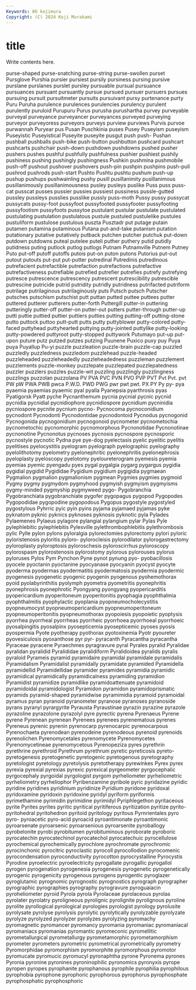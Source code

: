 ```yaml
---
Keywords: 86 kojimura
Copyright: (C) 2024 Koji Murakami
---
```


# title

Write contents here.




purse-shaped purse-snatching purse-string purse-swollen purset Pursglove Purshia pursier pursiest pursily
pursiness pursing pursive purslane purslanes purslet pursley pursuable pursual pursuance
pursuances pursuant pursuantly pursue pursued pursuer pursuers pursues pursuing pursuit
pursuitmeter pursuits pursuivant pursy purtenance purty Puru Puruha purulence purulences
purulencies purulency purulent purulently puruloid Purupuru Purus purusha purushartha purvey
purveyable purveyal purveyance purveyancer purveyances purveyed purveying purveyor purveyoress purveyors
purveys purview purviews Purvis purvoe purwannah Puryear pus Pusan Puschkinia
puses Pusey Puseyism puseyism Puseyistic Puseyistical Puseyite puseyite pusgut push
push- Pushan pushball pushballs push-bike push-button pushbutton pushcard pushcart pushcarts
pushchair push-down pushdown pushdowns pushed pusher pushers pushes pushful pushfully
pushfulness pushier pushiest pushily pushiness pushing pushingly pushingness Pushkin pushmina
pushmobile push-off pushout pushover pushovers push-pin pushpin pushpins push-pull pushrod
pushrods push-start Pushto Pushtu pushtu pushum push-up pushup pushups pushwainling
pushy pusill pusillanimity pusillanimous pusillanimously pusillanimousness pusley pusleys puslike Puss
puss puss-cat pusscat pusses pussier pussies pussiest pussiness pussle-gutted pussley
pussleys pusslies pusslike pussly puss-moth Pussy pussy pussycat pussycats pussy-foot
pussyfoot pussyfooted pussyfooter pussyfooting pussyfootism pussyfoots pussytoe pustulant pustular pustulate
pustulated pustulating pustulation pustulatous pustule pustuled pustulelike pustules pustuliform pustulose
pustulous puszta Pusztadr put putage putain putamen putamina putaminous Putana
put-and-take putanism putation putationary putative putatively putback putchen putcher putchuk
put-down putdown putdowns puteal putelee puteli puther puthery putid putidly
putidness puting putlock putlog putlogs Putnam Putnamville Putnem Putney Puto
put-off putoff putoffs putois put-on puton putons Putorius put-out putout
putouts put-put put-putter putredinal Putredinis putredinous putrefacient putrefactible putrefaction putrefactions
putrefactive putrefactiveness putrefiable putrefied putrefier putrefies putrefy putrefying putresce putrescence
putrescency putrescent putrescibility putrescible putrescine putricide putrid putridity putridly putridness
putrifacted putriform putrilage putrilaginous putrilaginously puts Putsch putsch Putscher putsches
putschism putschist putt puttan putted puttee puttees putter puttered putterer
putterers putter-forth Puttergill putter-in puttering putteringly putter-off putter-on putter-out putters
putter-through putter-up putti puttie puttied puttier puttiers putties putting putting-off
putting-stone putto puttock puttoo putt-putt putts putty puttyblower putty-colored putty-faced
puttyhead puttyhearted puttying putty-jointed puttylike putty-looking putty-powdered puttyroot putty-stopped puttywork
Putumayo put-up put-upon puture putz putzed putzes putzing Puunene Puxico
puxy puy Puya puya Puyallup Pu-yi puzzle puzzleation puzzle-brain puzzle-cap
puzzled puzzledly puzzledness puzzledom puzzlehead puzzle-headed puzzleheaded puzzleheadedly puzzleheadedness puzzleman
puzzlement puzzlements puzzle-monkey puzzlepate puzzlepated puzzlepatedness puzzler puzzlers puzzles puzzle-wit
puzzling puzzlingly puzzlingness puzzlings puzzolan puzzolana PV PVA PVC PVN
PVO PVP PVT Pvt Pvt. pvt PW pW PWA PWB
pwca P.W.D. PWD PWG pwr pwt pwt. PX PY Py
py- pya pyaemia pyaemias pyaemic pyal pyalla Pyanepsia pyarthrosis pyas
Pyatigorsk Pyatt pyche Pycnanthemum pycnia pycnial pycnic pycnid pycnidia pycnidial
pycnidiophore pycnidiospore pycnidium pycninidia pycniospore pycnite pycnium pycno- Pycnocoma pycnoconidium
pycnodont Pycnodonti Pycnodontidae pycnodontoid Pycnodus pycnogonid Pycnogonida pycnogonidium pycnogonoid pycnometer
pycnometochia pycnometochic pycnomorphic pycnomorphous Pycnonotidae Pycnonotinae pycnonotine Pycnonotus pycnoses pycnosis
pycnospore pycnosporic pycnostyle pycnotic Pydna pye pye-dog pyelectasis pyelic pyelitic
pyelitis pyelitises pyelocystitis pyelogram pyelograph pyelographic pyelography pyelolithotomy pyelometry pyelonephritic
pyelonephritis pyelonephrosis pyeloplasty pyeloscopy pyelotomy pyeloureterogram pyemesis pyemia pyemias pyemic
pyengadu pyes pygal pygalgia pygarg pygargus pygidia pygidial pygidid Pygididae
Pygidium pygidium pygigidia pygmaean Pygmalion pygmalion pygmalionism pygmean Pygmies pygmies
pygmoid Pygmy pygmy pygmydom pygmyhood pygmyish pygmyism pygmyisms pygmy-minded pygmyship
pygmyweed pygo- Pygobranchia Pygobranchiata pygobranchiate pygofer pygopagus pygopod Pygopodes Pygopodidae
pygopodine pygopodous Pygopus pygostyle pygostyled pygostylous Pyhrric pyic pyin pyins
pyjama pyjamaed pyjamas pyke pyknatom pyknic pyknics pyknoses pyknosis pyknotic
pyla Pylades Pylaemenes Pylaeus pylagore pylangial pylangium pylar Pylas Pyle
pylephlebitic pylephlebitis Pylesville pylethrombophlebitis pylethrombosis pylic Pylle pylon pylons pyloralgia
pylorectomies pylorectomy pylori pyloric pyloristenosis pyloritis pyloro- pylorocleisis pylorodilator pylorogastrectomy
pyloroplasty pyloroptosis pyloroschesis pyloroscirrhus pyloroscopy pylorospasm pylorostenosis pylorostomy pylorous pylorouses
pylorus pyloruses Pylos Pym Pynchon Pyne pynot pynung pyo- pyobacillosis
pyocele pyoctanin pyoctanine pyocyanase pyocyanin pyocyst pyocyte pyoderma pyodermas pyodermatitis
pyodermatosis pyodermia pyodermic pyogenesis pyogenetic pyogenic pyogenin pyogenous pyohemothorax pyoid
pyolabyrinthitis pyolymph pyometra pyometritis pyonephritis pyonephrosis pyonephrotic Pyongyang pyongyang pyopericarditis
pyopericardium pyoperitoneum pyoperitonitis pyophagia pyophthalmia pyophthalmitis pyophylactic pyoplania pyopneumocholecystitis pyopneumocyst
pyopneumopericardium pyopneumoperitoneum pyopneumoperitonitis pyopneumothorax pyopoiesis pyopoietic pyoptysis pyorrhea pyorrheal pyorrheas
pyorrheic pyorrhoea pyorrhoeal pyorrhoeic pyosalpingitis pyosalpinx pyosepticemia pyosepticemic pyoses pyosis
pyospermia Pyote pyotherapy pyothorax pyotoxinemia Pyotr pyoureter pyovesiculosis pyoxanthose pyr
pyr- pyracanth Pyracantha pyracantha Pyraceae pyracene Pyraechmes pyragravure pyral Pyrales
pyralid Pyralidae pyralidan pyralidid Pyralididae pyralidiform Pyralidoidea pyralids pyralis pyraloid
Pyrameis pyramid pyramidaire pyramidal pyramidale pyramidalis Pyramidalism Pyramidalist pyramidally pyramidate
pyramided Pyramidella pyramidellid Pyramidellidae pyramider pyramides pyramidia pyramidic pyramidical pyramidically
pyramidicalness pyramiding pyramidion Pyramidist pyramidize pyramidlike pyramidoattenuate pyramidoid pyramidoidal pyramidologist
Pyramidon pyramidon pyramidoprismatic pyramids pyramid-shaped pyramidwise pyramimidia pyramoid pyramoidal pyramus
pyran pyranoid pyranometer pyranose pyranoses pyranoside pyrans pyranyl pyrargyrite Pyrausta
Pyraustinae pyrazin pyrazine pyrazole pyrazoline pyrazolone pyrazolyl pyre pyrectic pyrena
Pyrenaeus Pyrene pyrene Pyrenean pyrenean Pyrenees pyrenees pyrenematous pyrenes Pyreneus
pyrenic pyrenin pyrenocarp pyrenocarpic pyrenocarpous Pyrenochaeta pyrenodean pyrenodeine pyrenodeous pyrenoid
pyrenoids pyrenolichen Pyrenomycetales pyrenomycete Pyrenomycetes Pyrenomycetineae pyrenomycetous Pyrenopeziza pyres pyrethrin
pyrethrine pyrethroid Pyrethrum pyrethrum pyretic pyreticosis pyreto- pyretogenesis pyretogenetic pyretogenic
pyretogenous pyretography pyretologist pyretology pyretolysis pyretotherapy pyrewinkes Pyrex pyrex pyrexia
pyrexial pyrexias pyrexic pyrexical pyrgeometer pyrgocephalic pyrgocephaly pyrgoidal pyrgologist pyrgom
pyrheliometer pyrheliometric pyrheliometry pyrheliophor Pyribenzamine pyribole pyric pyridazine pyridic pyridine
pyridines pyridinium pyridinize Pyridium pyridone pyridoxal pyridoxamine pyridoxin pyridoxine pyridyl
pyriform pyriformis pyrimethamine pyrimidin pyrimidine pyrimidyl Pyriphlegethon pyritaceous pyrite Pyrites
pyrites pyritic pyritical pyritiferous pyritization pyritize pyrito- pyritohedral pyritohedron pyritoid
pyritology pyritous Pyrnrientales pyro pyro- pyroacetic pyro-acid pyroacid pyroantimonate pyroantimonic
pyroarsenate pyroarsenic pyroarsenious pyroarsenite pyroballogy pyrobelonite pyrobi pyrobitumen pyrobituminous pyroborate
pyroboric pyrocatechin pyrocatechinol pyrocatechol pyrocatechuic pyrocellulose pyrochemical pyrochemically pyrochlore pyrochromate
pyrochromic pyrocinchonic pyrocitric pyroclastic pyrocoll pyrocollodion pyrocomenic pyrocondensation pyroconductivity pyrocotton
pyrocrystalline Pyrocystis Pyrodine pyroelectric pyroelectricity pyrogallate pyrogallic pyrogallol pyrogen pyrogenation
pyrogenesia pyrogenesis pyrogenetic pyrogenetically pyrogenic pyrogenicity pyrogenous pyrogens pyrogentic pyroglazer
pyroglutamic pyrognomic pyrognostic pyrognostics pyrograph pyrographer pyrographic pyrographies pyrography pyrogravure
pyroguaiacin pyroheliometer pyroid Pyrola pyrola Pyrolaceae pyrolaceous pyrolas pyrolater pyrolatry
pyroligneous pyrolignic pyrolignite pyrolignous pyroline pyrolite pyrollogical pyrological pyrologies pyrologist
pyrology pyrolusite pyrolysate pyrolyse pyrolysis pyrolytic pyrolytically pyrolyzable pyrolyzate pyrolyze
pyrolyzed pyrolyzer pyrolyzes pyrolyzing pyromachy pyromagnetic pyromancer pyromancy pyromania pyromaniac
pyromaniacal pyromaniacs pyromanias pyromantic pyromeconic pyromellitic pyrometallurgical pyrometallurgy pyrometamorphic pyrometamorphism
pyrometer pyrometers pyrometric pyrometrical pyrometrically pyrometry Pyromorphidae pyromorphism pyromorphite pyromorphous
pyromotor pyromucate pyromucic pyromucyl pyronaphtha pyrone Pyronema pyrones Pyronia pyronine
pyronines pyroninophilic pyronomics pyronyxis pyrope pyropen pyropes pyrophanite pyrophanous pyrophile
pyrophilia pyrophilous pyrophobia pyrophone pyrophoric pyrophorous pyrophorus pyrophosphate pyrophosphatic pyrophosphoric
